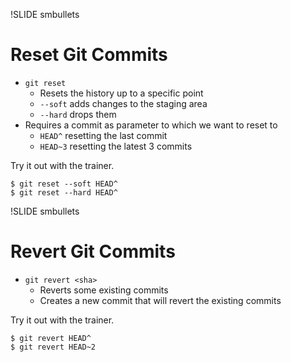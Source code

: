 !SLIDE smbullets
# Reset Git Commits

* `git reset`
  * Resets the history up to a specific point
  * `--soft` adds changes to the staging area
  * `--hard` drops them
* Requires a commit as parameter to which we want to reset to
  * `HEAD^` resetting the last commit
  * `HEAD~3` resetting the latest 3 commits

Try it out with the trainer.

    $ git reset --soft HEAD^
    $ git reset --hard HEAD^

!SLIDE smbullets
# Revert Git Commits

* `git revert <sha>`
  * Reverts some existing commits
  * Creates a new commit that will revert the existing commits

Try it out with the trainer.

    $ git revert HEAD^
    $ git revert HEAD~2

